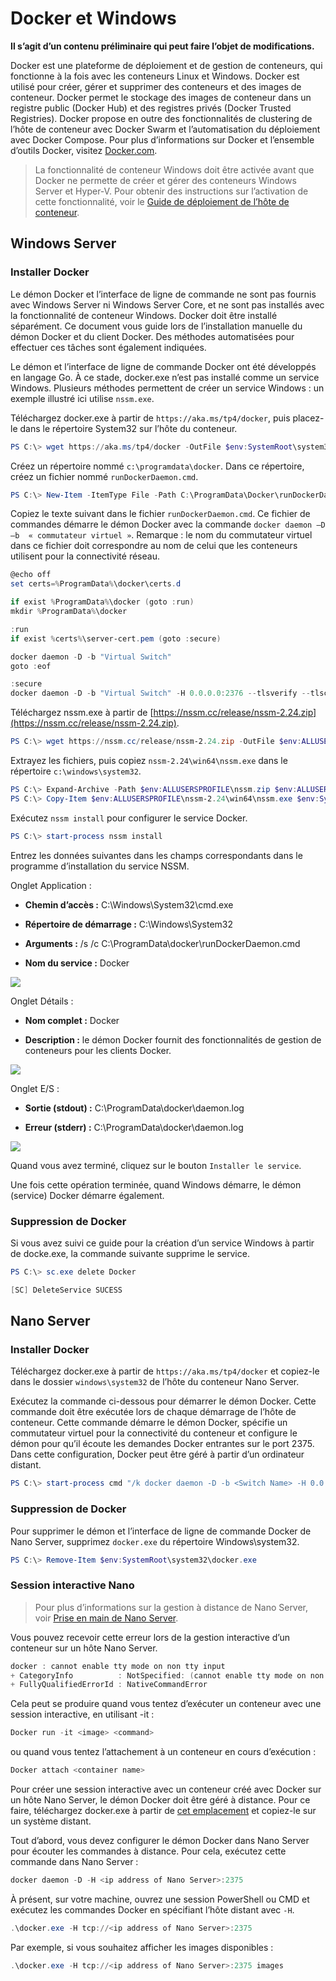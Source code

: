 # Docker et Windows

**Il s’agit d’un contenu préliminaire qui peut faire l’objet de modifications.**

Docker est une plateforme de déploiement et de gestion de conteneurs, qui fonctionne à la fois avec les conteneurs Linux et Windows. Docker est utilisé pour créer, gérer et supprimer des conteneurs et des images de conteneur. Docker permet le stockage des images de conteneur dans un registre public (Docker Hub) et des registres privés (Docker Trusted Registries). Docker propose en outre des fonctionnalités de clustering de l’hôte de conteneur avec Docker Swarm et l’automatisation du déploiement avec Docker Compose. Pour plus d’informations sur Docker et l’ensemble d’outils Docker, visitez [Docker.com](https://www.docker.com/).

> La fonctionnalité de conteneur Windows doit être activée avant que Docker ne permette de créer et gérer des conteneurs Windows Server et Hyper-V. Pour obtenir des instructions sur l’activation de cette fonctionnalité, voir le [Guide de déploiement de l’hôte de conteneur](./docker_windows.md).

## Windows Server

### Installer Docker

Le démon Docker et l’interface de ligne de commande ne sont pas fournis avec Windows Server ni Windows Server Core, et ne sont pas installés avec la fonctionnalité de conteneur Windows. Docker doit être installé séparément. Ce document vous guide lors de l’installation manuelle du démon Docker et du client Docker. Des méthodes automatisées pour effectuer ces tâches sont également indiquées.

Le démon et l’interface de ligne de commande Docker ont été développés en langage Go. À ce stade, docker.exe n’est pas installé comme un service Windows. Plusieurs méthodes permettent de créer un service Windows : un exemple illustré ici utilise `nssm.exe`.

Téléchargez docker.exe à partir de `https://aka.ms/tp4/docker`, puis placez-le dans le répertoire System32 sur l’hôte du conteneur.

```powershell
PS C:\> wget https://aka.ms/tp4/docker -OutFile $env:SystemRoot\system32\docker.exe
```

Créez un répertoire nommé `c:\programdata\docker`. Dans ce répertoire, créez un fichier nommé `runDockerDaemon.cmd`.

```powershell
PS C:\> New-Item -ItemType File -Path C:\ProgramData\Docker\runDockerDaemon.cmd -Force
```

Copiez le texte suivant dans le fichier `runDockerDaemon.cmd`. Ce fichier de commandes démarre le démon Docker avec la commande `docker daemon –D –b  « commutateur virtuel »`. Remarque : le nom du commutateur virtuel dans ce fichier doit correspondre au nom de celui que les conteneurs utilisent pour la connectivité réseau.

```powershell
@echo off
set certs=%ProgramData%\docker\certs.d

if exist %ProgramData%\docker (goto :run)
mkdir %ProgramData%\docker

:run
if exist %certs%\server-cert.pem (goto :secure)

docker daemon -D -b "Virtual Switch"
goto :eof

:secure
docker daemon -D -b "Virtual Switch" -H 0.0.0.0:2376 --tlsverify --tlscacert=%certs%\ca.pem --tlscert=%certs%\server-cert.pem --tlskey=%certs%\server-key.pem
```
Téléchargez nssm.exe à partir de [https://nssm.cc/release/nssm-2.24.zip](https://nssm.cc/release/nssm-2.24.zip).

```powershell
PS C:\> wget https://nssm.cc/release/nssm-2.24.zip -OutFile $env:ALLUSERSPROFILE\nssm.zip
```

Extrayez les fichiers, puis copiez `nssm-2.24\win64\nssm.exe` dans le répertoire `c:\windows\system32`.

```powershell
PS C:\> Expand-Archive -Path $env:ALLUSERSPROFILE\nssm.zip $env:ALLUSERSPROFILE
PS C:\> Copy-Item $env:ALLUSERSPROFILE\nssm-2.24\win64\nssm.exe $env:SystemRoot\system32
```
Exécutez `nssm install` pour configurer le service Docker.

```powershell
PS C:\> start-process nssm install
```

Entrez les données suivantes dans les champs correspondants dans le programme d’installation du service NSSM.

Onglet Application :

- **Chemin d’accès :** C:\Windows\System32\cmd.exe

- **Répertoire de démarrage :** C:\Windows\System32

- **Arguments :** /s /c C:\ProgramData\docker\runDockerDaemon.cmd

- **Nom du service :** Docker

![](media/nssm1.png)

Onglet Détails :

- **Nom complet :** Docker

- **Description :** le démon Docker fournit des fonctionnalités de gestion de conteneurs pour les clients Docker.


![](media/nssm2.png)

Onglet E/S :

- **Sortie (stdout) :** C:\ProgramData\docker\daemon.log

- **Erreur (stderr) :** C:\ProgramData\docker\daemon.log


![](media/nssm3.png)

Quand vous avez terminé, cliquez sur le bouton `Installer le service`.

Une fois cette opération terminée, quand Windows démarre, le démon (service) Docker démarre également.

### Suppression de Docker

Si vous avez suivi ce guide pour la création d’un service Windows à partir de docke.exe, la commande suivante supprime le service.

```powershell
PS C:\> sc.exe delete Docker

[SC] DeleteService SUCESS
```

## Nano Server

### Installer Docker

Téléchargez docker.exe à partir de `https://aka.ms/tp4/docker` et copiez-le dans le dossier `windows\system32` de l’hôte du conteneur Nano Server.

Exécutez la commande ci-dessous pour démarrer le démon Docker. Cette commande doit être exécutée lors de chaque démarrage de l’hôte de conteneur. Cette commande démarre le démon Docker, spécifie un commutateur virtuel pour la connectivité du conteneur et configure le démon pour qu’il écoute les demandes Docker entrantes sur le port 2375. Dans cette configuration, Docker peut être géré à partir d’un ordinateur distant.

```powershell
PS C:\> start-process cmd "/k docker daemon -D -b <Switch Name> -H 0.0.0.0:2375”
```

### Suppression de Docker

Pour supprimer le démon et l’interface de ligne de commande Docker de Nano Server, supprimez `docker.exe` du répertoire Windows\system32.

```powershell
PS C:\> Remove-Item $env:SystemRoot\system32\docker.exe
```

### Session interactive Nano

> Pour plus d’informations sur la gestion à distance de Nano Server, voir [Prise en main de Nano Server](https://technet.microsoft.com/en-us/library/mt126167.aspx#bkmk_ManageRemote).

Vous pouvez recevoir cette erreur lors de la gestion interactive d’un conteneur sur un hôte Nano Server.

```powershell
docker : cannot enable tty mode on non tty input
+ CategoryInfo          : NotSpecified: (cannot enable tty mode on non tty input:String) [], RemoteException
+ FullyQualifiedErrorId : NativeCommandError 
```

Cela peut se produire quand vous tentez d’exécuter un conteneur avec une session interactive, en utilisant -it :

```powershell
Docker run -it <image> <command>
```
ou quand vous tentez l’attachement à un conteneur en cours d’exécution :

```powershell
Docker attach <container name>
```

Pour créer une session interactive avec un conteneur créé avec Docker sur un hôte Nano Server, le démon Docker doit être géré à distance. Pour ce faire, téléchargez docker.exe à partir de [cet emplacement](https://aka.ms/ContainerTools) et copiez-le sur un système distant.

Tout d’abord, vous devez configurer le démon Docker dans Nano Server pour écouter les commandes à distance. Pour cela, exécutez cette commande dans Nano Server :

```powershell
docker daemon -D -H <ip address of Nano Server>:2375
```

À présent, sur votre machine, ouvrez une session PowerShell ou CMD et exécutez les commandes Docker en spécifiant l’hôte distant avec `-H`.

```powershell
.\docker.exe -H tcp://<ip address of Nano Server>:2375
```

Par exemple, si vous souhaitez afficher les images disponibles :

```powershell
.\docker.exe -H tcp://<ip address of Nano Server>:2375 images
```




<!--HONumber=Jan16_HO3-->
